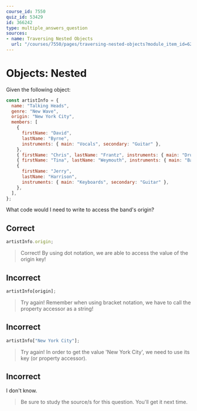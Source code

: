 ```yaml
---
course_id: 7550
quiz_id: 53429
id: 366242
type: multiple_answers_question
sources:
- name: Traversing Nested Objects
  url: "/courses/7550/pages/traversing-nested-objects?module_item_id=627499"
---
```


# Objects: Nested

Given the following object:

```javascript
const artistInfo = {
  name: "Talking Heads",
  genre: "New Wave",
  origin: "New York City",
  members: [
    {
      firstName: "David",
      lastName: "Byrne",
      instruments: { main: "Vocals", secondary: "Guitar" },
    },
    { firstName: "Chris", lastName: "Frantz", instruments: { main: "Drums" } },
    { firstName: "Tina", lastName: "Weymouth", instruments: { main: "Bass" } },
    {
      firstName: "Jerry",
      lastName: "Harrison",
      instruments: { main: "Keyboards", secondary: "Guitar" },
    },
  ],
};
```

What code would I need to write to access the band's origin?

## Correct

```javascript
artistInfo.origin;
```

> Correct! By using dot notation, we are able to access the value of the origin
> key!

## Incorrect

```javascript
artistInfo[origin];
```

> Try again! Remember when using bracket notation, we have to call the property
> accessor as a string!

## Incorrect

```javascript
artistInfo["New York City"];
```

> Try again! In order to get the value 'New York City', we need to use its key (or
> property accessor).

## Incorrect

I don't know.

> Be sure to study the source/s for this question. You'll get it next time.
